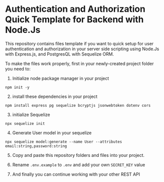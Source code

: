 # Authentication and Authorization Quick Template for Backend with Node.Js
This repository contains files template if you want to quick setup for user authentication and authorization in your server side scripting 
using Node.Js with Express.js, and PostgresQL with Sequelize ORM.

To make the files work properly, first in your newly-created project folder you need to:

1. Initialize node package manager in your project
```
npm init -y
```

2. install these dependencies in your project
```
npm install express pg sequelize bcryptjs jsonwebtoken dotenv cors
```

3. initialize Sequelize
```
npx sequelize init
```

4. Generate User model in your sequelize
```
npx sequelize model:generate --name User --attributes email:string,password:string
```

5. Copy and paste this repository folders and files into your project.

6. Rename `.env.example` to `.env` and add your own `SECRET_KEY` value

7. And finally you can continue working with your other REST API